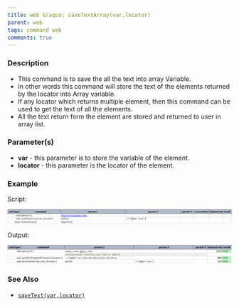 ```yaml
---
title: web &raquo; saveTextArray(var,locator)
parent: web
tags: command web
comments: true
---
```


### Description

*   This command is to save the all the text into array Variable.
*   In other words this command will store the text of the elements returned by the locator into Array variable.
*   If any locator which returns multiple element, then this command can be used to get the text of all the elements.
*   All the text return form the element are stored and returned to user in array list.

### Parameter(s)

- **var** - this parameter is to store the variable of the element.
- **locator** - this parameter is the locator of the element.

### Example

Script:

![](image/saveTextArray_01.png)

Output:

![](image/saveTextArray_02.png)

### See Also

*    [`saveText(var,locator)`](saveText(var,locator))